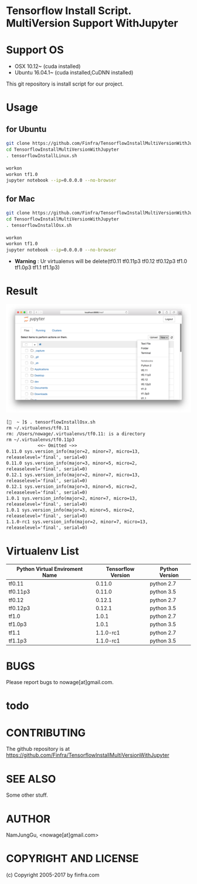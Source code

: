 # Tensorflow Install Script.  MultiVersion Support WithJupyter

# Support OS
* OSX 10.12~ (cuda installed)
* Ubuntu 16.04.1~ (cuda installed,CuDNN installed)

This git repository is install script for our project.

# Usage
## for Ubuntu
```bash
git clone https://github.com/Finfra/TensorflowInstallMultiVersionWithJupyter.git
cd TensorflowInstallMultiVersionWithJupyter
. tensorflowInstallLinux.sh

workon
workon tf1.0
jupyter notebook --ip=0.0.0.0 --no-browser
```

## for Mac
```bash
git clone https://github.com/Finfra/TensorflowInstallMultiVersionWithJupyter.git
cd TensorflowInstallMultiVersionWithJupyter
. tensorflowInstallOsx.sh

workon
workon tf1.0
jupyter notebook --ip=0.0.0.0 --no-browser
```


* **Warning** : Ur virtualenvs will be delete(tf0.11 tf0.11p3 tf0.12 tf0.12p3 tf1.0 tf1.0p3 tf1.1  tf1.1p3)

# Result
![](img/usage.png)
```
[  ~ ]$ . tensorflowInstallOsx.sh
rm ~/.virtualenvs/tf0.11
rm: /Users/nowage/.virtualenvs/tf0.11: is a directory
rm ~/.virtualenvs/tf0.11p3
            <<~ Omitted ~>>
0.11.0 sys.version_info(major=2, minor=7, micro=13, releaselevel='final', serial=0)
0.11.0 sys.version_info(major=3, minor=5, micro=2, releaselevel='final', serial=0)
0.12.1 sys.version_info(major=2, minor=7, micro=13, releaselevel='final', serial=0)
0.12.1 sys.version_info(major=3, minor=5, micro=2, releaselevel='final', serial=0)
1.0.1 sys.version_info(major=2, minor=7, micro=13, releaselevel='final', serial=0)
1.0.1 sys.version_info(major=3, minor=5, micro=2, releaselevel='final', serial=0)
1.1.0-rc1 sys.version_info(major=2, minor=7, micro=13, releaselevel='final', serial=0)
```

# Virtualenv List
|Python Virtual Enviroment Name|Tensorflow Version  |Python Version|
|------------------------------|--------------------|---------------|
|tf0.11                        |0.11.0              |python 2.7     |
|tf0.11p3                      |0.11.0              |python 3.5     |
|tf0.12                        |0.12.1              |python 2.7     |
|tf0.12p3                      |0.12.1              |python 3.5     |
|tf1.0                         |1.0.1|python 2.7     |
|tf1.0p3                       |1.0.1               |python 3.5     |
|tf1.1                         |1.1.0-rc1|python 2.7     |
|tf1.1p3                       |1.1.0-rc1           |python 3.5     |


# BUGS

Please report bugs to nowage[at]gmail.com.

# todo
# CONTRIBUTING

The github repository is at https://github.com/Finfra/TensorflowInstallMultiVersionWithJupyter

# SEE ALSO

Some other stuff.

# AUTHOR

NamJungGu, <nowage[at]gmail.com>

# COPYRIGHT AND LICENSE

(c) Copyright 2005-2017 by finfra.com
